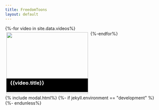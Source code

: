 ```yaml
---
title: FreedomToons
layout: default
---
```


<style>
	.grid-tile{
		display: inline-block;
		height: 200px;
		width: 265px;
		margin: .25rem;
		vertical-align: top;
	}
	figure img{
		width: 100%;
		position: relative;
		top:0;
		left:0;
		z-index: -1;
	}
	figcaption{
		position: relative;
		top: -50px;
		background-color: #000;
		color: #FFF;
		height: 2.75rem;
		font-size: 14px;
	}
	figcaption h3{
		margin: 0;
		padding: .25rem .75rem;
	}
</style>
<div class="grid-list">
	{%-for video in site.data.videos%}
	<figure class="grid-tile" id='myBtn'>
		<img src="https://i.ytimg.com/vi/{{video.id}}/hqdefault.jpg" alt="">
		<figcaption><h3>{{video.title}}</h3></figcaption>
	</figure>
	{%-endfor%}
</div>
{% include modal.html%}
<script>
</script>
{%- if jekyll.environment == "development" %}
<!-- {% include todo.html%}-->
{%- endunless%}